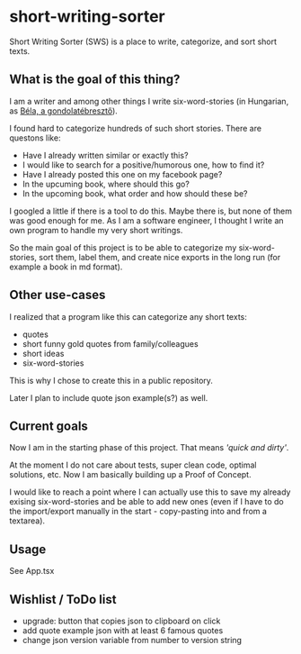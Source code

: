 # short-writing-sorter
Short Writing Sorter (SWS) is a place to write, categorize, and sort short texts.

## What is the goal of this thing?

I am a writer and among other things I write six-word-stories (in Hungarian, as [Béla, a gondolatébresztő](https://www.facebook.com/bela.a.gondolatebreszto/)).

I found hard to categorize hundreds of such short stories. There are questons like:
- Have I already written similar or exactly this?
- I would like to search for a positive/humorous one, how to find it?
- Have I already posted this one on my facebook page?
- In the upcuming book, where should this go?
- In the upcoming book, what order and how should these be?

I googled a little if there is a tool to do this. Maybe there is, but none of them was good enough for me. As I am a software engineer, I thought I write an own program to handle my very short writings.

So the main goal of this project is to be able to categorize my six-word-stories, sort them, label them, and create nice exports in the long run (for example a book in md format).

## Other use-cases

I realized that a program like this can categorize any short texts:
- quotes
- short funny gold quotes from family/colleagues
- short ideas
- six-word-stories

This is why I chose to create this in a public repository.

Later I plan to include quote json example(s?) as well.

## Current goals

Now I am in the starting phase of this project. That means _'quick and dirty'_.

At the moment I do not care about tests, super clean code, optimal solutions, etc.
Now I am basically building up a Proof of Concept.

I would like to reach a point where I can actually use this to save my already exising six-word-stories and be able to add new ones (even if I have to do the import/export manually in the start - copy-pasting into and from a textarea).

## Usage

See App.tsx

## Wishlist / ToDo list

- upgrade: button that copies json to clipboard on click
- add quote example json with at least 6 famous quotes
- change json version variable from number to version string
